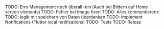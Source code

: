 TODO: Erro Management noch überall rein (Auch bei Bildern auf Home screen elements)
TODO: Fehler bei Image fixen
TODO: Alles kommentierenx
TODO: logik mit speichern von Daten überdenken
TODO: Implement Notifications (Flutter local notifications)
TODO: Tests
TODO: Releas

